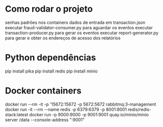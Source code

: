 # Como rodar o projeto
senhas padrões nos containers
dados de entrada em transaction.json
executar fraud-validator-consumer.py para aguardar os eventos
executar transaction-producer.py para gerar os eventos
executar report-generator.py para gerar e obter os endereços de acesso dos relatórios

# Python dependências
pip install pika
pip install redis
pip install minio

# Docker containers
docker run --rm -it -p '15672:15672 -p 5672:5672 rabbitmq:3-management
docker run -it --rm --name redis -p 6379:6379 -p 8001:8001 redis/redis-stack:latest
docker run -p 9000:9000 -p 9001:9001 quay.io/minio/minio server /data --console-address ":9001"